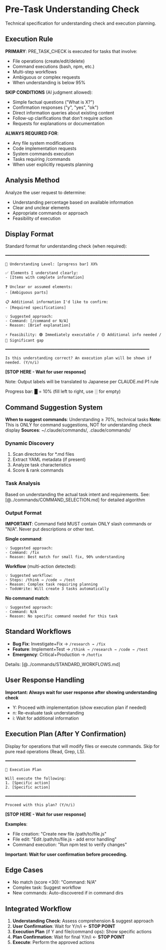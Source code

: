 # Pre-Task Understanding Check

Technical specification for understanding check and execution planning.

## Execution Rule

**PRIMARY**: PRE_TASK_CHECK is executed for tasks that involve:
- File operations (create/edit/delete)
- Command executions (bash, npm, etc.)
- Multi-step workflows
- Ambiguous or complex requests
- When understanding is below 95%

**SKIP CONDITIONS** (AI judgment allowed):
- Simple factual questions ("What is X?")
- Confirmation responses ("y", "yes", "ok")
- Direct information queries about existing content
- Follow-up clarifications that don't require action
- Requests for explanations or documentation

**ALWAYS REQUIRED FOR**:
- Any file system modifications
- Code implementation requests  
- System commands execution
- Tasks requiring /commands
- When user explicitly requests planning

## Analysis Method

Analyze the user request to determine:
- Understanding percentage based on available information
- Clear and unclear elements
- Appropriate commands or approach
- Feasibility of execution

## Display Format

Standard format for understanding check (when required):

```
━━━━━━━━━━━━━━━━━━━━━━━━━━━━━━━━━━━━━━━━━━━━━━━━━━━━━━━━━━━━━━━━

🧠 Understanding Level: [progress bar] XX%

✅ Elements I understand clearly:
- [Items with complete information]

❓ Unclear or assumed elements:
- [Ambiguous parts]

📋 Additional information I'd like to confirm:
- [Required specifications]

💡 Suggested approach:
- Command: [/command or N/A]
- Reason: [Brief explanation]

⚡ Feasibility: 🟢 Immediately executable / 🟡 Additional info needed / 🔴 Significant gap

━━━━━━━━━━━━━━━━━━━━━━━━━━━━━━━━━━━━━━━━━━━━━━━━━━━━━━━━━━━━━━━━

Is this understanding correct? An execution plan will be shown if needed. (Y/n/i)
```

**[STOP HERE - Wait for user response]**

Note: Output labels will be translated to Japanese per CLAUDE.md P1 rule

Progress bar: █ = 10% (fill left to right, use ░ for empty)

## Command Suggestion System

**When to suggest commands**: Understanding ≥ 70%, technical tasks
**Note**: This is ONLY for command suggestions, NOT for understanding check display
**Sources**: ~/.claude/commands/, .claude/commands/

### Dynamic Discovery

1. Scan directories for *.md files
2. Extract YAML metadata (if present)
3. Analyze task characteristics
4. Score & rank commands

### Task Analysis

Based on understanding the actual task intent and requirements.
See: [@../commands/COMMAND_SELECTION.md] for detailed algorithm

### Output Format

**IMPORTANT**: Command field MUST contain ONLY slash commands or "N/A". Never put descriptions or other text.

**Single command**:

```
💡 Suggested approach:
- Command: /fix
- Reason: Best match for small fix, 90% understanding
```

**Workflow** (multi-action detected):

```
💡 Suggested workflow:
- Steps: /think → /code → /test
- Reason: Complex task requiring planning
- TodoWrite: Will create 3 tasks automatically
```

**No command match**:

```
💡 Suggested approach:
- Command: N/A
- Reason: No specific command needed for this task
```

## Standard Workflows

- **Bug Fix**: Investigate+Fix → `/research → /fix`
- **Feature**: Implement+Test → `/think → /research → /code → /test`
- **Emergency**: Critical+Production → `/hotfix`

Details: [@../commands/STANDARD_WORKFLOWS.md]

## User Response Handling

**Important: Always wait for user response after showing understanding check**

- Y: Proceed with implementation (show execution plan if needed)
- n: Re-evaluate task understanding
- i: Wait for additional information

## Execution Plan (After Y Confirmation)

Display for operations that will modify files or execute commands.
Skip for pure read operations (Read, Grep, LS).

```
━━━━━━━━━━━━━━━━━━━━━━━━━━━━━━━━━━━━━━━━━━━━━━━━━━━━━━━━━━

📝 Execution Plan

Will execute the following:
1. [Specific action]
2. [Specific action]

━━━━━━━━━━━━━━━━━━━━━━━━━━━━━━━━━━━━━━━━━━━━━━━━━━━━━━━━━━

Proceed with this plan? (Y/n/i)
```

**[STOP HERE - Wait for user response]**

**Examples**:

- File creation: "Create new file /path/to/file.js"
- File edit: "Edit /path/to/file.js - add error handling"
- Command execution: "Run npm test to verify changes"

**Important: Wait for user confirmation before proceeding.**

## Edge Cases

- No match (score <30): "Command: N/A"
- Complex task: Suggest workflow
- New commands: Auto-discovered if in command dirs

## Integrated Workflow

1. **Understanding Check**: Assess comprehension & suggest approach
2. **User Confirmation**: Wait for Y/n/i ← **STOP POINT**
3. **Execution Plan** (if Y and file/command ops): Show specific actions
4. **Plan Confirmation**: Wait for final Y/n/i ← **STOP POINT**
5. **Execute**: Perform the approved actions
